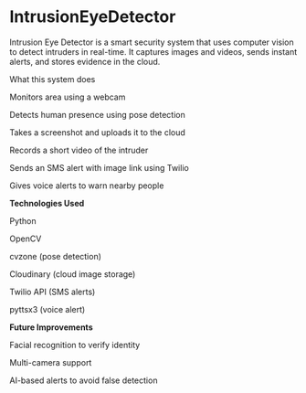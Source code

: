  # IntrusionEyeDetector
Intrusion Eye Detector is a smart security system that uses computer vision to detect intruders in real-time. It captures images and videos, sends instant alerts, and stores evidence in the cloud.

What this system does

Monitors area using a webcam

Detects human presence using pose detection

Takes a screenshot and uploads it to the cloud

Records a short video of the intruder

Sends an SMS alert with image link using Twilio

Gives voice alerts to warn nearby people


**Technologies Used**

Python

OpenCV

cvzone (pose detection)

Cloudinary (cloud image storage)

Twilio API (SMS alerts)

pyttsx3 (voice alert)


**Future Improvements**

Facial recognition to verify identity

Multi-camera support

AI-based alerts to avoid false detection
